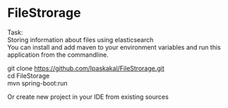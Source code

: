 # FileStrorage <br/>
Task: <br/>
Storing information about files using elasticsearch <br/>
You can install and add maven to your environment variables and run this application from the commandline. <br/>

git clone https://github.com/Ipaskakal/FileStrorage.git <br/>
cd FileStorage <br/>
mvn spring-boot:run <br/>

Or create new project in your IDE from existing sources <br/>
